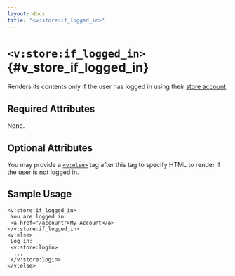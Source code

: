 ```yaml
---
layout: docs
title: "<v:store:if_logged_in>"
---
```


# `<v:store:if_logged_in>`{#v_store_if_logged_in}

Renders its contents only if the user has logged in using their [store
account](#backstage.customers).

## Required Attributes

None.

## Optional Attributes

You may provide a [`<v:else>`](#v_else) tag after this tag to specify
HTML to render if the user is not logged in.

## Sample Usage

    <v:store:if_logged_in>
     You are logged in.  
     <a href="/account">My Account</a>
    </v:store:if_logged_in>
    <v:else>
     Log in: 
     <v:store:login>
      ...
     </v:store:login>
    </v:else>
